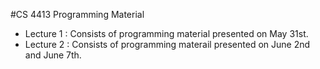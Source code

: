 #CS 4413 Programming Material

* Lecture 1 : Consists of programming material presented on May 31st.
* Lecture 2 : Consists of programming materail presented on June 2nd and June 7th.

